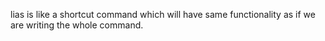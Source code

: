 lias is like a shortcut command which will have same functionality as if we are writing the whole command. 
